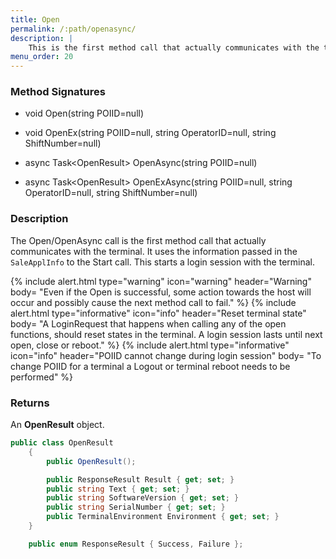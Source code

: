 ```yaml
---
title: Open
permalink: /:path/openasync/
description: |
    This is the first method call that actually communicates with the terminal. It sends a LoginRequest which is needed before any other request.
menu_order: 20
---
```

### Method Signatures

*   void Open(string POIID=null)
*   void OpenEx(string POIID=null, string OperatorID=null, string ShiftNumber=null)

*   async Task\<OpenResult\> OpenAsync(string POIID=null)
*   async Task\<OpenResult\> OpenExAsync(string POIID=null, string OperatorID=null, string ShiftNumber=null)

### Description

The Open/OpenAsync call is the first method call that actually communicates with the terminal. It uses the information passed in the `SaleApplInfo` to the Start call. This starts a login session with the terminal.

{% include alert.html type="warning" icon="warning" header="Warning"
body= "Even if the Open is successful, some action towards the host will occur and possibly cause the next method call to fail."
%}
{% include alert.html type="informative" icon="info" header="Reset terminal state"
body= "A LoginRequest that happens when calling any of the open functions, should reset states in the terminal. A login session lasts until next open, close or reboot."
%}
{% include alert.html type="informative" icon="info" header="POIID cannot change during login session"
body= "To change POIID for a terminal a Logout or terminal reboot needs to be performed"
%}

### Returns

An **OpenResult** object.

```c#
public class OpenResult
    {
        public OpenResult();

        public ResponseResult Result { get; set; }
        public string Text { get; set; }
        public string SoftwareVersion { get; set; }
        public string SerialNumber { get; set; }
        public TerminalEnvironment Environment { get; set; }
    }
```

```c#
    public enum ResponseResult { Success, Failure };
```
